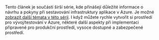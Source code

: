 Tento článek je součástí širší série, kde přinášejí důležité informace o návrhu a pokyny při sestavování infrastruktury aplikace v Azure. Je možné [zobrazit další témata v této sérii](#next-steps). I když můžete rychle vytvořit si prostředí pro vývoj/testování v Azure, některé další aspekty při implementaci připravené pro produkční prostředí, vysoce dostupné a zabezpečené prostředí.

